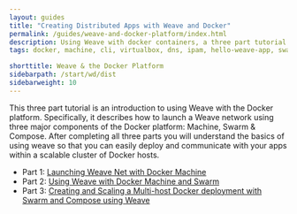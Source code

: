 ```yaml
---
layout: guides
title: "Creating Distributed Apps with Weave and Docker"
permalink: /guides/weave-and-docker-platform/index.html
description: Using Weave with docker containers, a three part tutorial
tags: docker, machine, cli, virtualbox, dns, ipam, hello-weave-app, swarm, compose, proxy, python, flask, redis

shorttitle: Weave & the Docker Platform
sidebarpath: /start/wd/dist
sidebarweight: 10
---
```


This three part tutorial is an introduction to using Weave with the Docker platform. 
Specifically, it describes how to launch a Weave network using three major components of the Docker platform: Machine, Swarm &amp; Compose. After completing all three parts
you will understand the basics of using weave so that you can easily deploy and communicate with your apps within a scalable cluster of Docker hosts. 


  *  Part 1: [Launching Weave Net with Docker Machine][ch1]
  *  Part 2: [Using Weave with Docker Machine and Swarm][ch2]
  *  Part 3: [Creating and Scaling a Multi-host Docker deployment with Swarm and Compose using Weave][ch3]


[ch1]: /guides/weave-and-docker-platform/weavenetwork.html
[ch2]: /guides/weave-and-docker-platform/using-weave-with-machine-and-swarm.html
[ch3]: /guides/weave-and-docker-platform/compose-scalable-swarm-cluster-with-weave.html